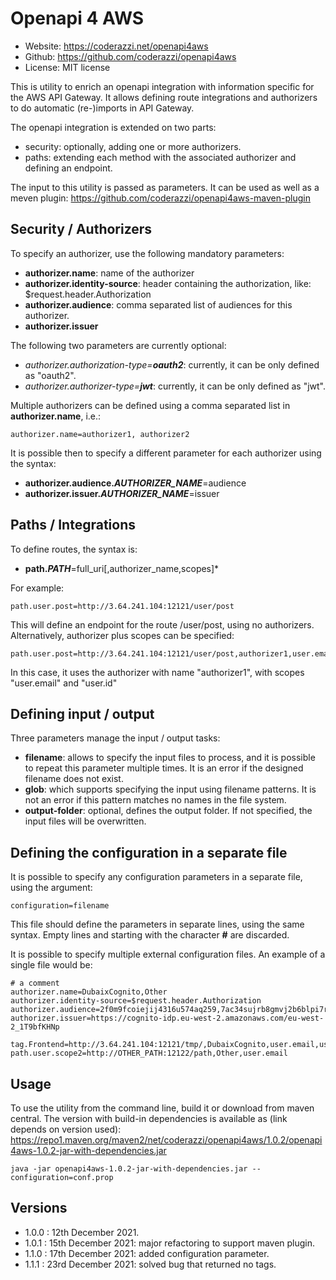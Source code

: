 # Openapi 4 AWS 

* Website: https://coderazzi.net/openapi4aws
* Github: https://github.com/coderazzi/openapi4aws
* License: MIT license

This is utility to enrich an openapi integration with information specific for the AWS API Gateway.
It allows defining route integrations and authorizers to do automatic (re-)imports in API Gateway.

The openapi integration is extended on two parts:
- security: optionally, adding one or more authorizers.
- paths: extending each method with the associated authorizer and defining an endpoint.

The input to this utility is passed as parameters. It can be used as well as a meven plugin: 
https://github.com/coderazzi/openapi4aws-maven-plugin

## Security / Authorizers

To specify an authorizer, use the following mandatory parameters:
- **authorizer.name**: name of the authorizer
- **authorizer.identity-source**: header containing the authorization, like: $request.header.Authorization
- **authorizer.audience**: comma separated list of audiences for this authorizer.
- **authorizer.issuer**

The following two parameters are currently optional:
- *authorizer.authorization-type=**oauth2***: currently, it can be only defined as "oauth2".
- *authorizer.authorizer-type=**jwt***: currently, it can be only defined as "jwt".

Multiple authorizers can be defined using a comma separated list in **authorizer.name**, i.e.:

    authorizer.name=authorizer1, authorizer2

It is possible then to specify a different parameter for each authorizer using the syntax:

- **authorizer.audience.*AUTHORIZER_NAME***=audience
- **authorizer.issuer.*AUTHORIZER_NAME***=issuer

## Paths / Integrations

To define routes, the syntax is:

- **path.*PATH***=full_uri[,authorizer_name,scopes]*

For example:

    path.user.post=http://3.64.241.104:12121/user/post

This will define an endpoint for the route /user/post, using no authorizers. 
Alternatively, authorizer plus scopes can be specified:

    path.user.post=http://3.64.241.104:12121/user/post,authorizer1,user.email,user.id

In this case, it uses the authorizer with name "authorizer1", with scopes "user.email" and "user.id"

## Defining input / output 

Three parameters manage the input / output tasks:
- **filename**: allows to specify the input files to process, and it is possible to repeat this
parameter multiple times. It is an error if the designed filename does not exist.
- **glob**: which supports specifying the input using filename patterns. 
It is not an error if this pattern matches no names in the file system.
- **output-folder**: optional, defines the output folder. 
If not specified, the input files will be overwritten. 


## Defining the configuration in a separate file
It is possible to specify any configuration parameters in a separate file, using the argument:

    configuration=filename
    
This file should define the parameters in separate lines, using the same syntax.
Empty lines and starting with the character **#** are discarded.

It is possible to specify multiple external configuration files. An example of a single file would be:

    # a comment
    authorizer.name=DubaixCognito,Other
    authorizer.identity-source=$request.header.Authorization
    authorizer.audience=2f0m9fcoiejij4316u574aq259,7ac34sujrb8gmvj2b6blpi7ruu
    authorizer.issuer=https://cognito-idp.eu-west-2.amazonaws.com/eu-west-2_1T9bfKHNp

    tag.Frontend=http://3.64.241.104:12121/tmp/,DubaixCognito,user.email,user.id
    path.user.scope2=http://OTHER_PATH:12122/path,Other,user.email

## Usage

To use the utility from the command line, build it or download from maven central.
The version with build-in dependencies is available as (link depends on version used): 
https://repo1.maven.org/maven2/net/coderazzi/openapi4aws/1.0.2/openapi4aws-1.0.2-jar-with-dependencies.jar

    java -jar openapi4aws-1.0.2-jar-with-dependencies.jar --configuration=conf.prop

## Versions

- 1.0.0 : 12th December 2021.
- 1.0.1 : 15th December 2021: major refactoring to support maven plugin.
- 1.1.0 : 17th December 2021: added configuration parameter.
- 1.1.1 : 23rd December 2021: solved bug that returned no tags.